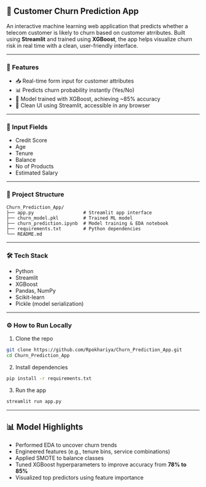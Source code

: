
## 🔄 Customer Churn Prediction App

An interactive machine learning web application that predicts whether a telecom customer is likely to churn based on customer atrributes. Built using **Streamlit** and trained using **XGBoost**, the app helps visualize churn risk in real time with a clean, user-friendly interface.

---

### 🚀 Features

- 📥 Real-time form input for customer attributes
- 📊 Predicts churn probability instantly (Yes/No)
- 🧠 Model trained with XGBoost, achieving ~85% accuracy
- 📄 Clean UI using Streamlit, accessible in any browser

---

### 🔢 Input Fields

- Credit Score  
- Age 
- Tenure  
- Balance 
- No of Products  
- Estimated Salary 

---

### 📁 Project Structure

```
Churn_Prediction_App/
├── app.py                  # Streamlit app interface
├── churn_model.pkl         # Trained ML model
├── churn_prediction.ipynb  # Model training & EDA notebook
├── requirements.txt        # Python dependencies
└── README.md
```

---

### 🛠 Tech Stack

- Python
- Streamlit
- XGBoost
- Pandas, NumPy
- Scikit-learn
- Pickle (model serialization)

---

### ⚙️ How to Run Locally

1. Clone the repo

```bash
git clone https://github.com/Rpokhariya/Churn_Prediction_App.git
cd Churn_Prediction_App
```

2. Install dependencies

```bash
pip install -r requirements.txt
```

3. Run the app

```bash
streamlit run app.py
```

---

## 📊 Model Highlights

- Performed EDA to uncover churn trends
- Engineered features (e.g., tenure bins, service combinations)
- Applied SMOTE to balance classes
- Tuned XGBoost hyperparameters to improve accuracy from **78% to 85%**
- Visualized top predictors using feature importance

